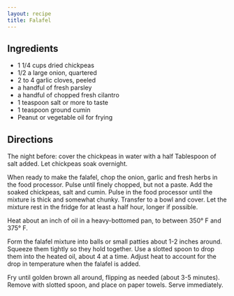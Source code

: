 ```yaml
---
layout: recipe
title: Falafel
---
```


## Ingredients

* 1 1/4 cups dried chickpeas
* 1/2 a large onion, quartered
* 2 to 4 garlic cloves, peeled
* a handful of fresh parsley
* a handful of chopped fresh cilantro
* 1 teaspoon salt or more to taste
* 1 teaspoon ground cumin
* Peanut or vegetable oil for frying

## Directions

The night before: cover the chickpeas in water with a half Tablespoon of
salt added. Let chickpeas soak overnight.

When ready to make the falafel, chop the onion, garlic and fresh herbs
in the food processor. Pulse until finely chopped, but not a paste. Add
the soaked chickpeas, salt and cumin. Pulse in the food processor until
the mixture is thick and somewhat chunky. Transfer to a bowl and cover.
Let the mixture rest in the fridge for at least a half hour, longer if
possible.

Heat about an inch of oil in a heavy-bottomed pan, to between 350° F and
375° F.

Form the falafel mixture into balls or small patties about 1-2 inches
around. Squeeze them tightly so they hold together. Use a slotted spoon
to drop them into the heated oil, about 4 at a time. Adjust heat to
account for the drop in temperature when the falafel is added.

Fry until golden brown all around, flipping as needed (about 3-5
minutes). Remove with slotted spoon, and place on paper towels. Serve
immediately.
